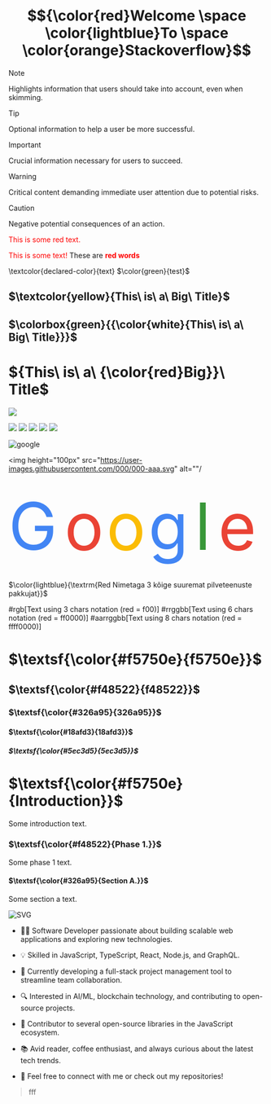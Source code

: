 # $${\color{red}Welcome \space \color{lightblue}To \space \color{orange}Stackoverflow}$$

> [!NOTE]
> Highlights information that users should take into account, even when skimming.

> [!TIP]
> Optional information to help a user be more successful.

> [!IMPORTANT]
> Crucial information necessary for users to succeed.

> [!WARNING]
> Critical content demanding immediate user attention due to potential risks.

> [!CAUTION]
> Negative potential consequences of an action.


<p style='color:red'>This is some red text.</p>
<font color="red">This is some text!</font>
These are <b style='color:red'>red words</b>


\textcolor{declared-color}{text}
$\color{green}{test}$
## $\textcolor{yellow}{This\ is\ a\ Big\ Title}$
## $\colorbox{green}{{\color{white}{This\ is\ a\ Big\ Title}}}$
# ${This\ is\ a\ {\color{red}Big}}\ Title$

![](https://img.shields.io/static/v1?label=&message=Ааи&color=green)

[![](https://img.shields.io/badge/github-blue?style=for-the-badge)](https://github.com/hamzamohdzubair/redant)
[![](https://img.shields.io/badge/book-blueviolet?style=for-the-badge)](https://hamzamohdzubair.github.io/redant/)
[![](https://img.shields.io/badge/API-yellow?style=for-the-badge)](https://docs.rs/crate/redant/latest)
[![](https://img.shields.io/badge/Crates.io-orange?style=for-the-badge)](https://crates.io/crates/redant)
[![](https://img.shields.io/badge/Lib.rs-lightgrey?style=for-the-badge)](https://lib.rs/crates/redant)

![google](https://user-images.githubusercontent.com/000/000-aaa.svg)

<img height="100px" src="https://user-images.githubusercontent.com/000/000-aaa.svg" alt=""/

<svg xmlns="http://www.w3.org/2000/svg" viewBox="0 0 55 20" fill="none">
    <text x="0" y="15" fill="#4285f4">G</text>
    <text x="12" y="15" fill="#ea4335">o</text>
    <text x="21" y="15" fill="#fbbc05">o</text>
    <text x="30" y="15" fill="#4285f4">g</text>
    <text x="40" y="15" fill="#389738">l</text>
    <text x="45" y="15" fill="#ea4335">e</text>
</svg>

$\color{lightblue}{\textrm{Red Nimetaga 3 kõige suuremat pilveteenuste pakkujat}}$

#rgb[Text using 3 chars notation (red = f00)]
#rrggbb[Text using 6 chars notation (red = ff0000)]
#aarrggbb[Text using 8 chars notation (red = ffff0000)]

<!-- MARKDOWN THEME -->
# $\textsf{\color{#f5750e}{f5750e}}$

## $\textsf{\color{#f48522}{f48522}}$

### $\textsf{\color{#326a95}{326a95}}$

#### $\textsf{\color{#18afd3}{18afd3}}$

##### $\textsf{\color{#5ec3d5}{5ec3d5}}$


# $\textsf{\color{#f5750e}{Introduction}}$ 

Some introduction text.

### $\textsf{\color{#f48522}{Phase 1.}}$

Some phase 1 text.

#### $\textsf{\color{#326a95}{Section A.}}$  

Some section a text.


![SVG](https://server.powerupstudio.eu/svg?c=%3Csvg%20width%3D%22100%22%20height%3D%2250%22%20xmlns%3D%22http%3A%2F%2Fwww.w3.org%2F2000%2Fsvg%22%3E%3Ctext%20x%3D%2210%22%20y%3D%2230%22%20fill%3D%22green%22%20font-family%3D%22Arial%22%3EGreen%3C%2Ftext%3E%3C%2Fsvg%3E)

- 👨‍💻 Software Developer passionate about building scalable web applications and exploring new technologies.

- 💡 Skilled in JavaScript, TypeScript, React, Node.js, and GraphQL.

- 🚀 Currently developing a full-stack project management tool to streamline team collaboration.

- 🔍 Interested in AI/ML, blockchain technology, and contributing to open-source projects.

- 🌟 Contributor to several open-source libraries in the JavaScript ecosystem.

- 📚 Avid reader, coffee enthusiast, and always curious about the latest tech trends.

- 👋 Feel free to connect with me or check out my repositories!

> fff

<!---
NilkanthGraphics/NilkanthGraphics is a ✨ special ✨ repository because its `README.md` (this file) appears on your GitHub profile.
You can click the Preview link to take a look at your changes.
--->
